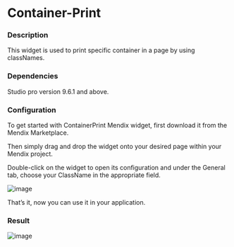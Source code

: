 # Container-Print
### Description 

This widget is used to print specific container in a page by using classNames.

### Dependencies 

Studio pro version 9.6.1 and above.

### Configuration 

To get started with ContainerPrint Mendix widget, first download it from the Mendix Marketplace. 

Then simply drag and drop the widget onto your desired page within your Mendix project.

Double-click on the widget to open its configuration and under the General tab, choose your ClassName in the appropriate field. 

![image](https://user-images.githubusercontent.com/42215537/223689000-31a28fc7-6021-438c-bdbd-41b69d6aeb0a.png)

That’s it, now you can use it in your application.

### Result 

![image](https://user-images.githubusercontent.com/42215537/223689049-b8d3117e-cf1e-445f-bea0-828d24fe7b6d.png)
